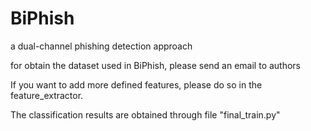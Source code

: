 # BiPhish
a dual-channel phishing detection approach

for obtain the dataset used in BiPhish, please send an email to authors

If you want to add more defined features, please do so in the feature_extractor.

The classification results are obtained through file "final_train.py"
